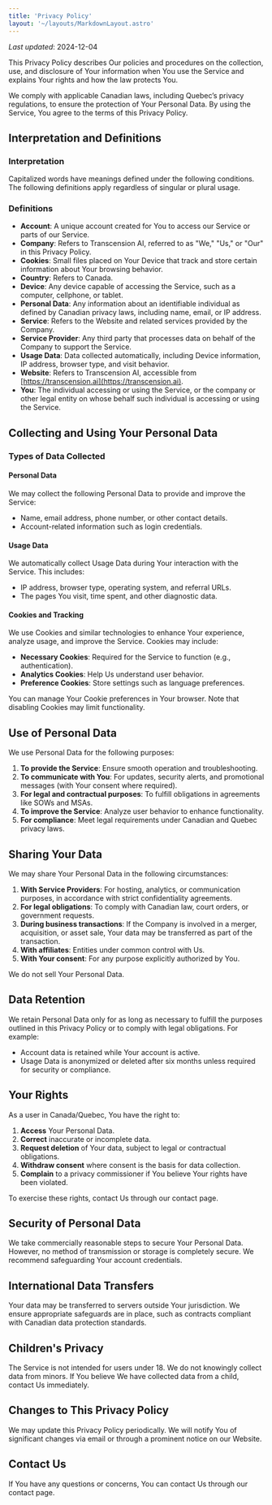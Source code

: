```yaml
---
title: 'Privacy Policy'
layout: '~/layouts/MarkdownLayout.astro'
---
```


_Last updated_: 2024-12-04

This Privacy Policy describes Our policies and procedures on the collection, use, and disclosure of Your information when You use the Service and explains Your rights and how the law protects You.

We comply with applicable Canadian laws, including Quebec’s privacy regulations, to ensure the protection of Your Personal Data. By using the Service, You agree to the terms of this Privacy Policy.

## Interpretation and Definitions

### Interpretation

Capitalized words have meanings defined under the following conditions. The following definitions apply regardless of singular or plural usage.

### Definitions

- **Account**: A unique account created for You to access our Service or parts of our Service.
- **Company**: Refers to Transcension AI, referred to as "We," "Us," or "Our" in this Privacy Policy.
- **Cookies**: Small files placed on Your Device that track and store certain information about Your browsing behavior.
- **Country**: Refers to Canada.
- **Device**: Any device capable of accessing the Service, such as a computer, cellphone, or tablet.
- **Personal Data**: Any information about an identifiable individual as defined by Canadian privacy laws, including name, email, or IP address.
- **Service**: Refers to the Website and related services provided by the Company.
- **Service Provider**: Any third party that processes data on behalf of the Company to support the Service.
- **Usage Data**: Data collected automatically, including Device information, IP address, browser type, and visit behavior.
- **Website**: Refers to Transcension AI, accessible from [https://transcension.ai](https://transcension.ai).
- **You**: The individual accessing or using the Service, or the company or other legal entity on whose behalf such individual is accessing or using the Service.

## Collecting and Using Your Personal Data

### Types of Data Collected

#### Personal Data

We may collect the following Personal Data to provide and improve the Service:

- Name, email address, phone number, or other contact details.
- Account-related information such as login credentials.

#### Usage Data

We automatically collect Usage Data during Your interaction with the Service. This includes:

- IP address, browser type, operating system, and referral URLs.
- The pages You visit, time spent, and other diagnostic data.

#### Cookies and Tracking

We use Cookies and similar technologies to enhance Your experience, analyze usage, and improve the Service. Cookies may include:

- **Necessary Cookies**: Required for the Service to function (e.g., authentication).
- **Analytics Cookies**: Help Us understand user behavior.
- **Preference Cookies**: Store settings such as language preferences.

You can manage Your Cookie preferences in Your browser. Note that disabling Cookies may limit functionality.

## Use of Personal Data

We use Personal Data for the following purposes:

1. **To provide the Service**: Ensure smooth operation and troubleshooting.
2. **To communicate with You**: For updates, security alerts, and promotional messages (with Your consent where required).
3. **For legal and contractual purposes**: To fulfill obligations in agreements like SOWs and MSAs.
4. **To improve the Service**: Analyze user behavior to enhance functionality.
5. **For compliance**: Meet legal requirements under Canadian and Quebec privacy laws.

## Sharing Your Data

We may share Your Personal Data in the following circumstances:

1. **With Service Providers**: For hosting, analytics, or communication purposes, in accordance with strict confidentiality agreements.
2. **For legal obligations**: To comply with Canadian law, court orders, or government requests.
3. **During business transactions**: If the Company is involved in a merger, acquisition, or asset sale, Your data may be transferred as part of the transaction.
4. **With affiliates**: Entities under common control with Us.
5. **With Your consent**: For any purpose explicitly authorized by You.

We do not sell Your Personal Data.

## Data Retention

We retain Personal Data only for as long as necessary to fulfill the purposes outlined in this Privacy Policy or to comply with legal obligations. For example:

- Account data is retained while Your account is active.
- Usage Data is anonymized or deleted after six months unless required for security or compliance.

## Your Rights

As a user in Canada/Quebec, You have the right to:

1. **Access** Your Personal Data.
2. **Correct** inaccurate or incomplete data.
3. **Request deletion** of Your data, subject to legal or contractual obligations.
4. **Withdraw consent** where consent is the basis for data collection.
5. **Complain** to a privacy commissioner if You believe Your rights have been violated.

To exercise these rights, contact Us through our contact page.

## Security of Personal Data

We take commercially reasonable steps to secure Your Personal Data. However, no method of transmission or storage is completely secure. We recommend safeguarding Your account credentials.

## International Data Transfers

Your data may be transferred to servers outside Your jurisdiction. We ensure appropriate safeguards are in place, such as contracts compliant with Canadian data protection standards.

## Children's Privacy

The Service is not intended for users under 18. We do not knowingly collect data from minors. If You believe We have collected data from a child, contact Us immediately.

## Changes to This Privacy Policy

We may update this Privacy Policy periodically. We will notify You of significant changes via email or through a prominent notice on our Website.

## Contact Us

If You have any questions or concerns, You can contact Us through our contact page.
